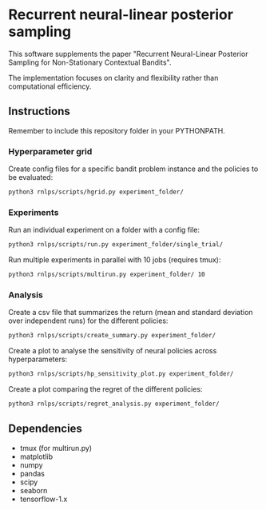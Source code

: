 # Recurrent neural-linear posterior sampling

This software supplements the paper "Recurrent Neural-Linear Posterior Sampling for Non-Stationary Contextual Bandits".

The implementation focuses on clarity and flexibility rather than computational efficiency.

## Instructions

Remember to include this repository folder in your PYTHONPATH.

### Hyperparameter grid

Create config files for a specific bandit problem instance and the policies to be evaluated:

```bash
python3 rnlps/scripts/hgrid.py experiment_folder/
```

### Experiments

Run an individual experiment on a folder with a config file:
```bash
python3 rnlps/scripts/run.py experiment_folder/single_trial/
```

Run multiple experiments in parallel with 10 jobs (requires tmux):

```bash
python3 rnlps/scripts/multirun.py experiment_folder/ 10
```

### Analysis

Create a csv file that summarizes the return (mean and standard deviation over independent runs) for the different policies:

```bash
python3 rnlps/scripts/create_summary.py experiment_folder/
```

Create a plot to analyse the sensitivity of neural policies across hyperparameters:

```bash
python3 rnlps/scripts/hp_sensitivity_plot.py experiment_folder/
```


Create a plot comparing the regret of the different policies:

```bash
python3 rnlps/scripts/regret_analysis.py experiment_folder/
```

## Dependencies

- tmux (for multirun.py)
- matplotlib
- numpy
- pandas
- scipy
- seaborn
- tensorflow-1.x
